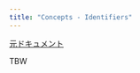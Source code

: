 ```yaml
---
title: "Concepts - Identifiers"
---
```


[元ドキュメント](https://docs.aws.amazon.com/cdk/v2/guide/identifiers.html)

TBW
